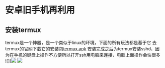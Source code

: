 # 安卓旧手机再利用

## 安装termux
  
  termux是一个神器，是一个类似于linux的环境，下面的所有玩法都是基于它
  去termux的官网下载它的安装包[termux.apk](https://termux.dev/en/)
  安装完成之后为termux安装sshd，因为在手机的键盘上操作不方便所以打开ssh用电脑来连接，电脑上面操作会快很多
  ![](![](https://leepool-1258886504.cos.ap-guangzhou.myqcloud.com/pictures/%E6%9C%AA%E5%91%BD%E5%90%8D%E6%96%87%E4%BB%B6.jpg)
![](https://leepool-1258886504.cos.ap-guangzhou.myqcloud.com/pictures/20220912115358.png)
